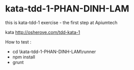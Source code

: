 # kata-tdd-1-PHAN-DINH-LAM
this is kata-tdd-1 exercise - the first step at Apiumtech

kata http://osherove.com/tdd-kata-1

How to test :
   - cd \kata-tdd-1-PHAN-DINH-LAM\runner
   - npm install
   - grunt

